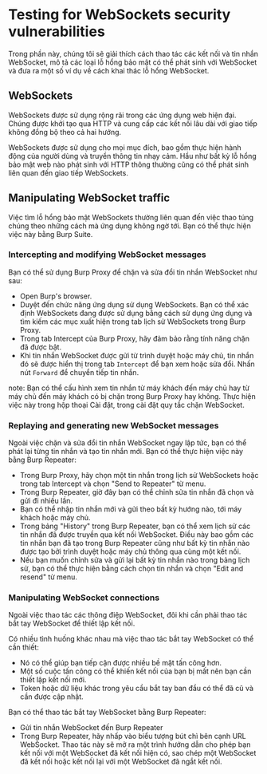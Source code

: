 # Testing for WebSockets security vulnerabilities

Trong phần này, chúng tôi sẽ giải thích cách thao tác các kết nối và tin nhắn WebSocket, mô tả các loại lỗ hổng bảo mật có thể phát sinh với WebSocket và đưa ra một số ví dụ về cách khai thác lỗ hổng WebSocket.

## WebSockets

WebSockets được sử dụng rộng rãi trong các ứng dụng web hiện đại. Chúng được khởi tạo qua HTTP và cung cấp các kết nối lâu dài với giao tiếp không đồng bộ theo cả hai hướng. 

WebSockets được sử dụng cho mọi mục đích, bao gồm thực hiện hành động của người dùng và truyền thông tin nhạy cảm. Hầu như bất kỳ lỗ hổng bảo mật web nào phát sinh với HTTP thông thường cũng có thể phát sinh liên quan đến giao tiếp WebSockets.

## Manipulating WebSocket traffic

Việc tìm lỗ hổng bảo mật WebSockets thường liên quan đến việc thao túng chúng theo những cách mà ứng dụng không ngờ tới. Bạn có thể thực hiện việc này bằng Burp Suite.

### Intercepting and modifying WebSocket messages

Bạn có thể sử dụng Burp Proxy để chặn và sửa đổi tin nhắn WebSocket như sau:

- Open Burp's browser.
- Duyệt đến chức năng ứng dụng sử dụng WebSockets. Bạn có thể xác định WebSockets đang được sử dụng bằng cách sử dụng ứng dụng và tìm kiếm các mục xuất hiện trong tab lịch sử WebSockets trong Burp Proxy.
- Trong tab Intercept của Burp Proxy, hãy đảm bảo rằng tính năng chặn đã được bật.
- Khi tin nhắn WebSocket được gửi từ trình duyệt hoặc máy chủ, tin nhắn đó sẽ được hiển thị trong tab `Intercept` để bạn xem hoặc sửa đổi. Nhấn nút `Forward` để chuyển tiếp tin nhắn.

note: Bạn có thể cấu hình xem tin nhắn từ máy khách đến máy chủ hay từ máy chủ đến máy khách có bị chặn trong Burp Proxy hay không. Thực hiện việc này trong hộp thoại Cài đặt, trong cài đặt quy tắc chặn WebSocket.

### Replaying and generating new WebSocket messages

Ngoài việc chặn và sửa đổi tin nhắn WebSocket ngay lập tức, bạn có thể phát lại từng tin nhắn và tạo tin nhắn mới. Bạn có thể thực hiện việc này bằng Burp Repeater:

- Trong Burp Proxy, hãy chọn một tin nhắn trong lịch sử WebSockets hoặc trong tab Intercept và chọn "Send to Repeater" từ menu.
- Trong Burp Repeater, giờ đây bạn có thể chỉnh sửa tin nhắn đã chọn và gửi đi nhiều lần.
- Bạn có thể nhập tin nhắn mới và gửi theo bất kỳ hướng nào, tới máy khách hoặc máy chủ.
- Trong bảng "History" trong Burp Repeater, bạn có thể xem lịch sử các tin nhắn đã được truyền qua kết nối WebSocket. Điều này bao gồm các tin nhắn bạn đã tạo trong Burp Repeater cũng như bất kỳ tin nhắn nào được tạo bởi trình duyệt hoặc máy chủ thông qua cùng một kết nối.
- Nếu bạn muốn chỉnh sửa và gửi lại bất kỳ tin nhắn nào trong bảng lịch sử, bạn có thể thực hiện bằng cách chọn tin nhắn và chọn "Edit and resend" từ menu.

### Manipulating WebSocket connections

Ngoài việc thao tác các thông điệp WebSocket, đôi khi cần phải thao tác bắt tay WebSocket để thiết lập kết nối.

Có nhiều tình huống khác nhau mà việc thao tác bắt tay WebSocket có thể cần thiết:
- Nó có thể giúp bạn tiếp cận được nhiều bề mặt tấn công hơn.
- Một số cuộc tấn công có thể khiến kết nối của bạn bị mất nên bạn cần thiết lập kết nối mới.
- Token hoặc dữ liệu khác trong yêu cầu bắt tay ban đầu có thể đã cũ và cần được cập nhật.

Bạn có thể thao tác bắt tay WebSocket bằng Burp Repeater:
- Gửi tin nhắn WebSocket đến Burp Repeater
- Trong Burp Repeater, hãy nhấp vào biểu tượng bút chì bên cạnh URL WebSocket. Thao tác này sẽ mở ra một trình hướng dẫn cho phép bạn kết nối với một WebSocket đã kết nối hiện có, sao chép một WebSocket đã kết nối hoặc kết nối lại với một WebSocket đã ngắt kết nối.





















